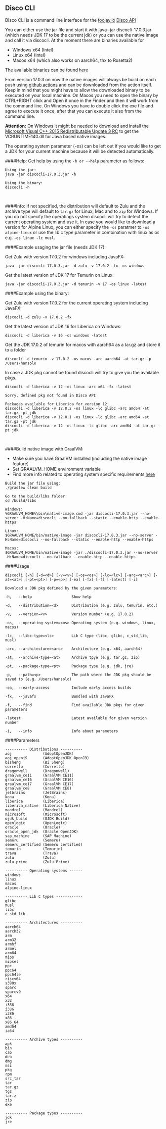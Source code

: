 ## Disco CLI

Disco CLI is a command line interface for the [foojay.io](https://foojay.io) [Disco API](https://github.com/foojayio/discoapi)

You can either use the jar file and start it with java -jar discocli-17.0.3.jar (which needs JDK 17 to be
the current jdk) or
you can use the native image and call it via discocli.
At the moment there are binaries available for 
- Windows x64 (Intel)
- Linux x64 (Intel)
- Macos x64 (which also works on aarch64, thx to Rosetta2)

The available binaries can be found [here](https://github.com/HanSolo/discocli/releases)

From version 17.0.3 on now the native images will always be build on each push using [github actions](https://github.com/HanSolo/discocli/actions) and can be downloaded from the action itself.
Keep in mind that you might have to allow the downloaded binary to be executed on your local machine.
On Macos you need to open the binary by CTRL+RIGHT click and Open it once in the Finder and then it will work from the command line.
On Windows you have to double click the exe file and agree to execute it once, after that you can execute it also from the command line.

<b>Attention:</b> On Windows it might be needed to download and install the [Microsoft Visual C++ 2015 Redistributable Update 3 RC](https://www.microsoft.com/en-us/download/details.aspx?id=52685) to
get the VCRUNTIME140.dll for Java based native images.

The operating system parameter (-os) can be left out if you would like to get a JDK for
your current machine because it will be detected automatically.


####Help:
Get help by using the ```-h or --help``` parameter as follows:

```shell
Using the jar:
java -jar discocli-17.0.3.jar -h

Using the binary:
discocli -h
```
<br>

####Info:
If not specified, the distribution will default to Zulu and the 
archive type will default to ```tar.gz``` for Linux, Mac and to ```zip``` for Windows.
If you do not specify the operatings system discocli will try to detect
the current operating system and use it.
In case you would like to download a version for Alpine Linux, you can
either specify the ```-os``` paratmer to ```-os alpine-linux``` or use
the lib c type parameter in combination with linux as os e.g. ```-os linux -lc musl```.
<br>

####Example usaging the jar file (needs JDK 17):

Get Zulu with version 17.0.2 for windows including JavaFX:
```shell
java -jar discocli-17.0.3.jar -d zulu -v 17.0.2 -fx -os windows
```
Get the latest version of JDK 17 for Temurin on Linux:
```shell
java -jar discocli-17.0.3.jar -d temurin -v 17 -os linux -latest
```


####Example using the binary:

Get Zulu with version 17.0.2 for the current operating system including JavaFX:
```shell
discocli -d zulu -v 17.0.2 -fx
```

Get the latest version of JDK 16 for Liberica on Windows:
```shell
discocli -d liberica -v 16 -os windows -latest
```

Get the JDK 17.0.2 of temurin for macos with aarch64 as a tar.gz and store it to a folder
```shell
discocli -d temurin -v 17.0.2 -os macos -arc aarch64 -at tar.gz -p /Users/hansolo
```

In case a JDK pkg cannot be found discocli will try to give you the available pkgs.
```shell
discocli -d liberica -v 12 -os linux -arc x64 -fx -latest

Sorry, defined pkg not found in Disco API

Packages available for Liberica for version 12:
discocli -d liberica -v 12.0.2 -os linux -lc glibc -arc amd64 -at tar.gz -pt jdk
discocli -d liberica -v 12.0.1 -os linux -lc glibc -arc amd64 -at tar.gz -pt jdk
discocli -d liberica -v 12 -os linux -lc glibc -arc amd64 -at tar.gz -pt jdk
```

<br>

####Build native image with GraalVM:

- Make sure you have GraalVM installed (including the native image feature)
- Set GRAALVM_HOME environment variable
- Find more info related to operating system specific requirements [here](https://www.graalvm.org/22.0/reference-manual/native-image/)


```shell
Build the jar file using:
./gradlew clean build
```
```shell
Go to the build/libs folder:
cd /build/libs
```
```shell
Windows:
%GRAALVM_HOME%\bin\native-image.cmd -jar discocli-17.0.3.jar --no-server -H:Name=discocli --no-fallback --static --enable-http --enable-https

Linux:
$GRAALVM_HOME/bin/native-image -jar discocli-17.0.3.jar --no-server -H:Name=discocli --no-fallback --static --enable-http --enable-https

Macos:
$GRAALVM_HOME/bin/native-image -jar ./discocli-17.0.3.jar --no-server -H:Name=discocli --no-fallback --enable-http --enable-https
```

####Usage
```
discocli [-h] [-d=<d>] [-v=<v>] [-os=<os>] [-lc=<lc>] [-arc=<arc>] [-at=<at>] [-pt=<pt>] [-p=<p>] [-ea] [-fx] [-f] [-latest] [-i]

Download a JDK pkg defined by the given parameters:

-h,   --help                  Show help

-d,   --distribution=<d>      Distribution (e.g. zulu, temurin, etc.)

-v,   --version=<v>           Version number (e.g. 17.0.2)

-os,  --operating-system=<os> Operating system (e.g. windows, linux, macos)

-lc,  --libc-type=<lc>        Lib C type (libc, glibc, c_std_lib, musl)

-arc, --architecture=<arc>    Architecture (e.g. x64, aarch64)

-at,  --archive-type=<at>     Archive tpye (e.g. tar.gz, zip)

-pt,  --package-type=<pt>     Package type (e.g. jdk, jre)

-p,   --path=<p>              The path where the JDK pkg should be saved to (e.g. /Users/hansolo)

-ea,  --early-access          Include early access builds

-fx,  --javafx                Bundled with JavaFX

-f,   --find                  Find available JDK pkgs for given parameters

-latest                       Latest available for given version number

-i,   --info                  Info about parameters
```

####Parameters
```
---------- Distributions ----------
aoj              (AdoptOpenJDK)
aoj_openj9       (AdoptOpenJDK OpenJ9)
bisheng          (Bi Sheng)
corretto         (Corretto)
dragonwell       (Dragonwell)
graalvm_ce11     (GraalVM CE11)
graalvm_ce16     (GraalVM CE16)
graalvm_ce17     (GraalVM CE17)
graalvm_ce8      (GraalVM CE8)
jetbrains        (JetBrains)
kona             (Kona)
liberica         (Liberica)
liberica_native  (Liberica Native)
mandrel          (Mandrel)
microsoft        (Microsoft)
ojdk_build       (OJDK Build)
openlogic        (OpenLogic)
oracle           (Oracle)
oracle_open_jdk  (Oracle OpenJDK)
sap_machine      (SAP Machine)
semeru           (Semeru)
semeru_certified (Semeru certified)
temurin          (Temurin)
trava            (Trava)
zulu             (Zulu)
zulu_prime       (Zulu Prime)

---------- Operating systems ------
windows
linux
macos
alpine-linux

---------- Lib C types ------------
glibc
musl
libc
c_std_lib

---------- Architectures ----------
aarch64
aarch32
arm
arm32
armhf
armel
arm64
mips
mipsel
ppc
ppc64
ppc64le
riscv64
s390x
sparc
sparcv9
x64
x32
i386
i386
i386
x86
x86_64
amd64
ia64

---------- Archive types ----------
apk
bin
cab
deb
dmg
msi
pkg
rpm
src_tar
tar
tar.gz
tgz
tar.z
zip
exe

---------- Package types ----------
jdk
jre
```